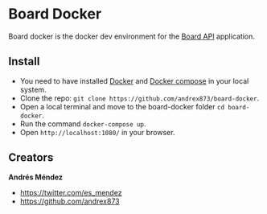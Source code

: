 # Board Docker

Board docker is the docker dev environment for the [Board API](https://github.com/andrex873/board) application.

## Install
* You need to have installed [Docker](https://www.docker.com/) and [Docker compose](https://www.docker.com/products/docker-compose) in your local system.
* Clone the repo: `git clone https://github.com/andrex873/board-docker`.
* Open a local terminal and move to the board-docker folder `cd board-docker`.
* Run the command `docker-compose up`.
* Open `http://localhost:1080/` in your browser.

## Creators

**Andrés Méndez**

* <https://twitter.com/es_mendez>
* <https://github.com/andrex873>